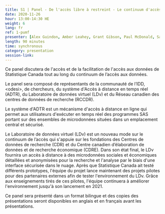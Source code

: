 ```yaml
---
title: S1 | Panel - De l'accès libre à restreint - Le continuum d'accès aux données de Statistique Canada
date: 2020-11-26
hour: 13:00-14:30 HE
weight: 6
lang: fr
ref: 1-pumf
presenter: [Alex Guindon, Amber Leahey, Grant Gibson, Paul McDonald, Sara Tumpane]
length: 90 minutes
time: synchronous
category: presentation
session-link:
---
```

Ce panel discutera de l'accès et de la facilitation de l'accès aux données de Statistique Canada tout au long du continuum de l’accès aux données. <!--more-->

Le panel sera composé de représentants de la communauté de l’IDD, \<odesi\>, de chercheurs, du système d'Accès à distance en temps réel (ADTR), du Laboratoire de données virtuel (LDv) et du Réseau canadien des centres de données de recherche (RCCDR).

Le système d'ADTR est un mécanisme d'accès à distance en ligne qui permet aux utilisateurs d'exécuter en temps réel des programmes SAS portant sur des ensembles de microdonnées situées dans un emplacement central et sécurisé.

Le Laboratoire de données virtuel (LDv) est un nouveau mode sur le continuum de l’accès qui s'appuie sur les fondations des Centres de données de recherche (CDR) et du Centre canadien d’élaboration de données et de recherche économique (CDRE). Dans son état final, le LDv fournira un accès à distance à des microdonnées sociales et économiques détaillées et anonymisées pour la recherche et l'analyse par le biais d'une interface sécurisée dans le nuage. Après que Statistique Canada ait testé différents prototypes, l'équipe du projet lance maintenant des projets pilotes pour des partenaires externes afin de tester l'environnement du LDv. Grâce aux enseignements tirés de ces pilotes, l'équipe continuera à améliorer l'environnement jusqu'à son lancement en 2021.

Ce panel sera présenté dans un format bilingue et des copies des présentations seront disponibles en anglais et en français avant les présentations.
